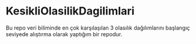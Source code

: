 # KesikliOlasilikDagilimlari
Bu repo veri biliminde en çok karşılaşılan 3 olasılık dağılımlarını başlangıç seviyede alıştırma olarak yaptığım bir repodur.
